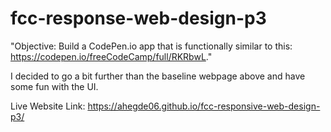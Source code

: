 # fcc-response-web-design-p3

"Objective: Build a CodePen.io app that is functionally similar to this: https://codepen.io/freeCodeCamp/full/RKRbwL."

I decided to go a bit further than the baseline webpage above and have some fun with the UI.

Live Website Link: https://ahegde06.github.io/fcc-responsive-web-design-p3/
